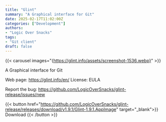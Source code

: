 ```yaml
---
title: "Glint"
summary: "A Graphical interface for Git"
date: 2025-02-17T11:02:00Z
categories: ["Development"]
authors:
- "Logic Over Snacks"
tags: 
- "Git client"
draft: false
---
```


{{< carousel images="{https://glint.info/assets/screenshot-1536.webp}" >}}

A Graphical interface for Git

Web page: <https://glint.info/en/>
License: EULA

Report the bug: <https://github.com/LogicOverSnacks/glint-release/issues/new>  

{{< button href="https://github.com/LogicOverSnacks/glint-release/releases/download/v1.9.1/Glint-1.9.1.AppImage" target="_blank">}}
Download
{{< /button >}}